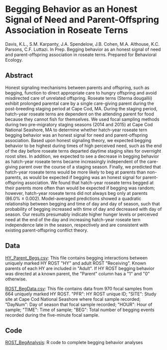# Begging Behavior as an Honest Signal of Need and Parent-Offspring Association in Roseate Terns 

Davis, K.L., S.M. Karpanty, J.A. Spendelow, J.B. Cohen, M.A. Althouse, K.C. Parsons, C.F. Luttazi. In Prep. Begging behavior as an honest signal of need and parent-offspring association in roseate terns. Prepared for Behavioral Ecology.

## Abstract
Honest signaling mechanisms between parents and offspring, such as begging, function to direct appropriate care to hungry offspring and avoid misdirected care of unrelated offspring. Roseate terns (Sterna dougallii) exhibit prolonged parental care by a single care-giving parent during the post-breeding staging period at Cape Cod, MA. During the staging period, hatch-year roseate terns are dependent on the attending parent for food because they cannot fish for themselves. We used focal sampling methods during two pre-migratory staging seasons (2014 and 2015) at Cape Cod National Seashore, MA to determine whether hatch-year roseate tern begging behavior was an honest signal for need and parent-offspring association. Based upon honest signaling theory, we expected begging behavior to be highest during times of high perceived need, such as the end of the day before roseate terns departed daytime staging sites for overnight roost sites. In addition, we expected to see a decrease in begging behavior as hatch-year roseate terns became increasingly independent of the care-giving parent over the course of a staging season. Finally, we predicted that hatch-year roseate terns would be more likely to beg at parents than non-parents, as would be expected if begging was an honest signal for parent-offspring association. We found that hatch-year roseate terns begged at their parents more often than would be expected if begging was random; however, hatch-year roseate terns did not always beg only at parents (86.0% ± 0.002). Model-averaged predictions showed a quadratic relationship between begging and time of day and day of season, such that probability of begging increased with time of day and decreased with day of season. Our results presumably indicate higher hunger levels or perceived need at the end of the day and increasing hatch-year roseate tern independence late in the season, respectively  and are consistent with existing parent-offspring conflict theory.  
## Data
[HY_Parent_Begs.csv](https://github.com/davisk93/ROST-Begging-Behavior/blob/master/HY_Parent_Begs.csv): This file contains begging interactions between uniquely marked HY ROST "HY" and adult ROST "Receiving". Known parents of each HY are included in "Adult". If HY ROST begging behavior was directed at a known parent, the "Parent" column has a "1" and "0" otherwise. 

[ROST_BegData.csv](https://github.com/davisk93/ROST-Begging-Behavior/blob/master/ROST_BegData.csv): This file contains data from 970 focal samples from 664 uniquely marked HY ROST. 
"PFR": HY ROST unique ID;
"SITE": Study site at Cape Cod National Seashore where focal sample recorded;
"DayNum": Day of season that focal sample recorded;
"HOUR": Hour of sample;
"TIME": Time of sample;
"BEG": Total number of begging events recorded during the five-minute focal sample.
## Code
[ROST_BegAnalysis](https://github.com/davisk93/ROST-Begging-Behavior/blob/master/ROST_BegAnalysis.R): R code to complete begging behavior analyses
